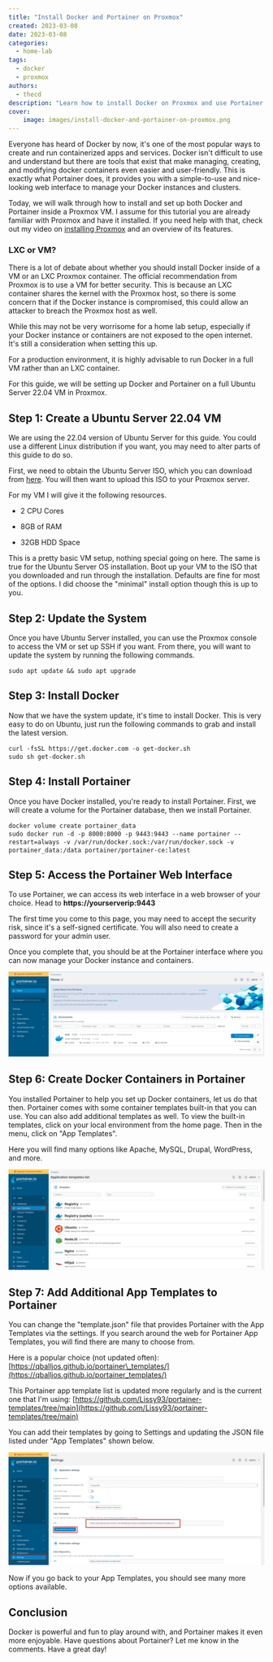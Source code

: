 ```yaml
---
title: "Install Docker and Portainer on Proxmox"
created: 2023-03-08
date: 2023-03-08
categories: 
  - home-lab
tags: 
  - docker
  - proxmox
authors: 
  - thecd
description: "Learn how to install Docker on Proxmox and use Portainer to easily manager your Docker instance and containers."
cover:
    image: images/install-docker-and-portainer-on-proxmox.png
---
```


Everyone has heard of Docker by now, it's one of the most popular ways to create and run containerized apps and services. Docker isn't difficult to use and understand but there are tools that exist that make managing, creating, and modifying docker containers even easier and user-friendly. This is exactly what Portainer does, it provides you with a simple-to-use and nice-looking web interface to manage your Docker instances and clusters.

Today, we will walk through how to install and set up both Docker and Portainer inside a Proxmox VM. I assume for this tutorial you are already familiar with Proxmox and have it installed. If you need help with that, check out my video on [installing Proxmox](https://youtu.be/x2OQivKaVpY) and an overview of its features.

### LXC or VM?

There is a lot of debate about whether you should install Docker inside of a VM or an LXC Proxmox container. The official recommendation from Proxmox is to use a VM for better security. This is because an LXC container shares the kernel with the Proxmox host, so there is some concern that if the Docker instance is compromised, this could allow an attacker to breach the Proxmox host as well.

While this may not be very worrisome for a home lab setup, especially if your Docker instance or containers are not exposed to the open internet. It's still a consideration when setting this up.

For a production environment, it is highly advisable to run Docker in a full VM rather than an LXC container.

For this guide, we will be setting up Docker and Portainer on a full Ubuntu Server 22.04 VM in Proxmox.

## Step 1: Create a Ubuntu Server 22.04 VM

We are using the 22.04 version of Ubuntu Server for this guide. You could use a different Linux distribution if you want, you may need to alter parts of this guide to do so.

First, we need to obtain the Ubuntu Server ISO, which you can download from [here](https://ubuntu.com/download/server). You will then want to upload this ISO to your Proxmox server.

For my VM I will give it the following resources.

- 2 CPU Cores

- 8GB of RAM

- 32GB HDD Space

This is a pretty basic VM setup, nothing special going on here. The same is true for the Ubuntu Server OS installation. Boot up your VM to the ISO that you downloaded and run through the installation. Defaults are fine for most of the options. I did choose the "minimal" install option though this is up to you.

## Step 2: Update the System

Once you have Ubuntu Server installed, you can use the Proxmox console to access the VM or set up SSH if you want. From there, you will want to update the system by running the following commands.

```
sudo apt update && sudo apt upgrade
```

## Step 3: Install Docker

Now that we have the system update, it's time to install Docker. This is very easy to do on Ubuntu, just run the following commands to grab and install the latest version.

```
curl -fsSL https://get.docker.com -o get-docker.sh
sudo sh get-docker.sh
```

## Step 4: Install Portainer

Once you have Docker installed, you're ready to install Portainer. First, we will create a volume for the Portainer database, then we install Portainer.

```
docker volume create portainer_data
sudo docker run -d -p 8000:8000 -p 9443:9443 --name portainer --restart=always -v /var/run/docker.sock:/var/run/docker.sock -v portainer_data:/data portainer/portainer-ce:latest
```

## Step 5: Access the Portainer Web Interface

To use Portainer, we can access its web interface in a web browser of your choice. Head to **https://yourserverip:9443**

The first time you come to this page, you may need to accept the security risk, since it's a self-signed certificate. You will also need to create a password for your admin user.

Once you complete that, you should be at the Portainer interface where you can now manage your Docker instance and containers.

![Portainer Dashboard](images/image-15-1024x338.png)

## Step 6: Create Docker Containers in Portainer

You installed Portainer to help you set up Docker containers, let us do that then. Portainer comes with some container templates built-in that you can use. You can also add additional templates as well. To view the built-in templates, click on your local environment from the home page. Then in the menu, click on "App Templates".

Here you will find many options like Apache, MySQL, Drupal, WordPress, and more.

![Portainer Docker Templates](images/image-16-1024x402.png)

## Step 7: Add Additional App Templates to Portainer

You can change the "template.json" file that provides Portainer with the App Templates via the settings. If you search around the web for Portainer App Templates, you will find there are many to choose from.

Here is a popular choice (not updated often): [https://qballjos.github.io/portainer\_templates/](https://qballjos.github.io/portainer_templates/)

This Portainer app template list is updated more regularly and is the current one that I'm using: [https://github.com/Lissy93/portainer-templates/tree/main](https://github.com/Lissy93/portainer-templates/tree/main)

You can add their templates by going to Settings and updating the JSON file listed under "App Templates" shown below.

![Add More Docker Apps to Portainer](images/image-17-1024x451.png)

Now if you go back to your App Templates, you should see many more options available.

## Conclusion

Docker is powerful and fun to play around with, and Portainer makes it even more enjoyable. Have questions about Portainer? Let me know in the comments. Have a great day!
